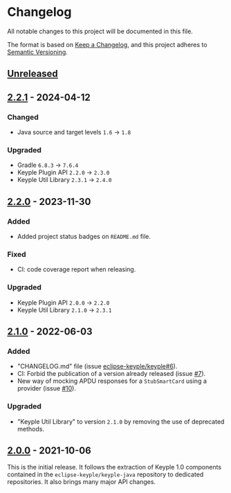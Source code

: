 # Changelog
All notable changes to this project will be documented in this file.

The format is based on [Keep a Changelog](https://keepachangelog.com/en/1.0.0/),
and this project adheres to [Semantic Versioning](https://semver.org/spec/v2.0.0.html).

## [Unreleased]

## [2.2.1] - 2024-04-12
### Changed
- Java source and target levels `1.6` -> `1.8`
### Upgraded
- Gradle `6.8.3` -> `7.6.4`
- Keyple Plugin API `2.2.0` -> `2.3.0`
- Keyple Util Library `2.3.1` -> `2.4.0`

## [2.2.0] - 2023-11-30
### Added
- Added project status badges on `README.md` file.
### Fixed
- CI: code coverage report when releasing.
### Upgraded
- Keyple Plugin API `2.0.0` -> `2.2.0`
- Keyple Util Library `2.1.0` -> `2.3.1`

## [2.1.0] - 2022-06-03
### Added
- "CHANGELOG.md" file (issue [eclipse-keyple/keyple#6]).
- CI: Forbid the publication of a version already released (issue [#7]).
- New way of mocking APDU responses for a `StubSmartCard` using a provider (issue [#10]).
### Upgraded
- "Keyple Util Library" to version `2.1.0` by removing the use of deprecated methods.

## [2.0.0] - 2021-10-06
This is the initial release.
It follows the extraction of Keyple 1.0 components contained in the `eclipse-keyple/keyple-java` repository to dedicated repositories.
It also brings many major API changes.

[unreleased]: https://github.com/eclipse-keyple/keyple-plugin-stub-java-lib/compare/2.2.1...HEAD
[2.2.1]: https://github.com/eclipse-keyple/keyple-plugin-stub-java-lib/compare/2.2.0...2.2.1
[2.2.0]: https://github.com/eclipse-keyple/keyple-plugin-stub-java-lib/compare/2.1.0...2.2.0
[2.1.0]: https://github.com/eclipse-keyple/keyple-plugin-stub-java-lib/compare/2.0.0...2.1.0
[2.0.0]: https://github.com/eclipse-keyple/keyple-plugin-stub-java-lib/releases/tag/2.0.0

[#10]: https://github.com/eclipse-keyple/keyple-plugin-stub-java-lib/issues/10
[#7]: https://github.com/eclipse-keyple/keyple-plugin-stub-java-lib/issues/7

[eclipse-keyple/keyple#6]: https://github.com/eclipse-keyple/keyple/issues/6